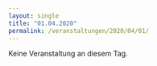 ```yaml
---
layout: single
title: "01.04.2020"
permalink: /veranstaltungen/2020/04/01/
---
```


Keine Veranstaltung an diesem Tag.
